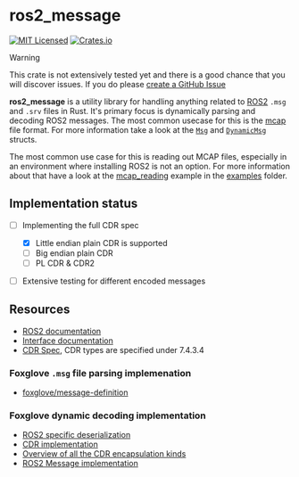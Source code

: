 # ros2_message

[![MIT Licensed](https://img.shields.io/crates/l/ros2_message.svg?maxAge=3600)](./LICENSE)
[![Crates.io](https://img.shields.io/crates/v/ros2_message.svg?maxAge=3600)](https://crates.io/crates/ros2_message)

> [!WARNING]
> This crate is not extensively tested yet and there is a good chance that you will discover issues.
> If you do please [create a GitHub Issue](https://github.com/A-K-O-R-A/ros2_message/issues/new)

**ros2_message** is a utility library for handling anything related to [ROS2](https://ros.org/) `.msg` and `.srv` files in Rust.
It's primary focus is dynamically parsing and decoding ROS2 messages. The most common usecase for this is the [mcap](https://crates.io/crates/mcap) file format.
For more information take a look at the [`Msg`](https://docs.rs/ros2_message/latest/ros2_message/struct.Msg.html) and
[`DynamicMsg`](https://docs.rs/ros2_message/latest/ros2_message/dynamic/decode/struct.DynamicMsg.html) structs.

The most common use case for this is reading out MCAP files, especially in an environment where installing ROS2 is not an option.
For more information about that have a look at the [mcap_reading](https://github.com/A-K-O-R-A/ros2_message/blob/master/examples/examples/mcap_reading.rs) example
in the [examples](https://github.com/A-K-O-R-A/ros2_message/blob/master/examples/examples/) folder.


## Implementation status
 - [ ] Implementing the full CDR spec
   - [x] Little endian plain CDR is supported
   - [ ] Big endian plain CDR
   - [ ] PL CDR & CDR2
 - [ ] Extensive testing for different encoded messages


## Resources
 - [ROS2 documentation](https://docs.ros.org/)
 - [Interface documentation](https://docs.ros.org/en/iron/Concepts/Basic/About-Interfaces.html#messages)
 - [CDR Spec](https://www.omg.org/spec/DDS-XTypes/1.3/PDF), CDR types are specified under 7.4.3.4

### Foxglove `.msg` file parsing implemenation
 - [foxglove/message-definition](https://github.com/foxglove/message-definition/)

### Foxglove dynamic decoding implementation
  - [ROS2 specific deserialization](https://github.com/foxglove/rosmsg2-serialization/blob/d262e58a47138c4725e0d7a4881eb45c7eea1cc2/src/MessageReader.ts)
  - [CDR implementation](https://github.com/foxglove/cdr/blob/5cdd02e0be6fe5e7f4424f91d59d451f56459d33/src/CdrReader.ts)
  - [Overview of all the CDR encapsulation kinds](https://github.com/foxglove/cdr/blob/5cdd02e0be6fe5e7f4424f91d59d451f56459d33/src/EncapsulationKind.ts)
  - [ROS2 Message implementation](https://github.com/foxglove/rosmsg/tree/main)

